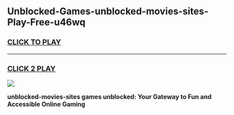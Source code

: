 
## Unblocked-Games-unblocked-movies-sites-Play-Free-u46wq
<h3>
<a href="https://premium76.site?title=unblocked-movies-sites&ref=10A">CLICK TO PLAY</a></h3>
<hr>

<h3>
<a href="https://premium76.site?title=unblocked-movies-sites&ref=10A">CLICK 2 PLAY</a>
  
</h3>

<a href="https://premium76.site?title=unblocked-movies-sites&ref=10A"><img src="https://clearcache.store/games.png"></a>


**unblocked-movies-sites games unblocked: Your Gateway to Fun and Accessible Online Gaming**
